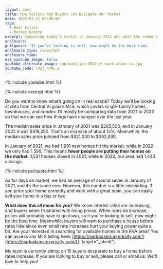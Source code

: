 ```yaml
---
layout: post
title: How Sellers and Buyers Can Navigate Our Market
date: 2022-02-21 09:00:00
tags:
  - Real Estate
  - Market Update
excerpt: Comparing today’s market to January 2021 and what the numbers mean for you.
enclosure:
pullquote: 'If you’re looking to sell, now might be the best time. '
enclosure_type: video/mp4
enclosure_time:
use_youtube_image: false
youtube_alternate_image: /uploads/jan-2022-yt-mark-adams-ss.jpg
youtube_code: T9Zj_4YMC_E
---
```

{% include youtube.html %}

{% include excerpt.html %}

Do you want to know what’s going on in real estate? Today we’ll be looking at data from Central Virginia’s MLS, which covers single-family homes, townhouses, and condos. I’ll mostly be comparing data from 2021 to 2022 so that we can see how things have changed over the last year.&nbsp;

The median sales price in January of 2021 was $285,500, and in January 2022 it was $316,250. That’s an increase of about 13%. Meanwhile, the median sales price jumped from $321,000 to $362,000.&nbsp;&nbsp;

In January of 2021, we had 1,991 new homes hit the market, while in 2022 we only had 1,596. This means **fewer people are putting their homes on the market.** 1,531 houses closed in 2021, while in 2022, our area had 1,443 closings.

{% include pullquote.html %}

As for days on market, we had an average of around seven in January of 2021, and it’s the same now. However, this number is a little misleading. If you price your home correctly and work with a great team, you can easily sell your home in a day or two.

**What does this all mean for you?** We know interest rates are increasing, and buyers seem frustrated with rising prices. When rates do increase, prices will probably have to go down, so if you’re looking to sell, now might be the best time. Meanwhile, buyers will want to purchase a house before rates hike since even small rate increases hurt your buying power quite a bit. Are you interested in searching for available homes in the RVA area? You can access any MLS listing here:&nbsp;[https://markadams.exprealty.com/](https://markadams.exprealty.com/){: target="_blank"}

My team is currently sitting on 15 buyers desperate to buy a home before rates increase. If you are looking to buy or sell, please call or email us. We’d love to help you\!

&nbsp;
